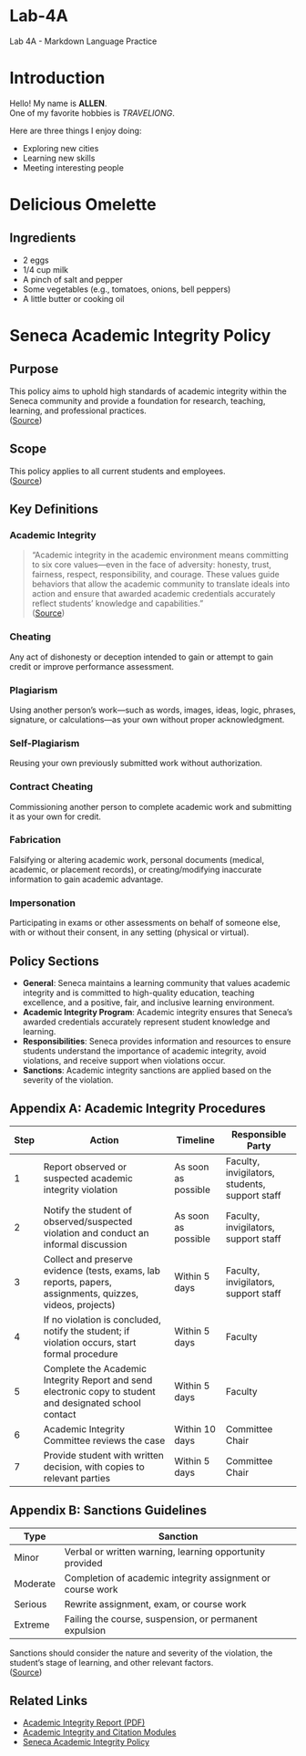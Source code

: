 # Lab-4A
Lab 4A - Markdown Language Practice
# Introduction  

Hello! My name is **ALLEN**.  
One of my favorite hobbies is *TRAVELIONG*.  

Here are three things I enjoy doing:  
- Exploring new cities  
- Learning new skills  
- Meeting interesting people 

# Delicious Omelette

## Ingredients
- 2 eggs
- 1/4 cup milk
- A pinch of salt and pepper
- Some vegetables (e.g., tomatoes, onions, bell peppers)
- A little butter or cooking oil

# Seneca Academic Integrity Policy

## Purpose
This policy aims to uphold high standards of academic integrity within the Seneca community and provide a foundation for research, teaching, learning, and professional practices.  
([Source](https://www.senecacollege.ca/about/policies/academic-integrity-policy.html))

## Scope
This policy applies to all current students and employees.  
([Source](https://www.senecacollege.ca/about/policies/academic-integrity-policy.html))

## Key Definitions

### Academic Integrity
> “Academic integrity in the academic environment means committing to six core values—even in the face of adversity: honesty, trust, fairness, respect, responsibility, and courage. These values guide behaviors that allow the academic community to translate ideals into action and ensure that awarded academic credentials accurately reflect students’ knowledge and capabilities.”  
([Source](https://www.senecacollege.ca/about/policies/academic-integrity-policy.html))

### Cheating
Any act of dishonesty or deception intended to gain or attempt to gain credit or improve performance assessment.  

### Plagiarism
Using another person’s work—such as words, images, ideas, logic, phrases, signature, or calculations—as your own without proper acknowledgment.  

### Self-Plagiarism
Reusing your own previously submitted work without authorization.  

### Contract Cheating
Commissioning another person to complete academic work and submitting it as your own for credit.  

### Fabrication
Falsifying or altering academic work, personal documents (medical, academic, or placement records), or creating/modifying inaccurate information to gain academic advantage.  

### Impersonation
Participating in exams or other assessments on behalf of someone else, with or without their consent, in any setting (physical or virtual).  

## Policy Sections

- **General**: Seneca maintains a learning community that values academic integrity and is committed to high-quality education, teaching excellence, and a positive, fair, and inclusive learning environment.  
- **Academic Integrity Program**: Academic integrity ensures that Seneca’s awarded credentials accurately represent student knowledge and learning.  
- **Responsibilities**: Seneca provides information and resources to ensure students understand the importance of academic integrity, avoid violations, and receive support when violations occur.  
- **Sanctions**: Academic integrity sanctions are applied based on the severity of the violation.  

## Appendix A: Academic Integrity Procedures

| Step | Action | Timeline | Responsible Party |
|------|--------|----------|-----------------|
| 1 | Report observed or suspected academic integrity violation | As soon as possible | Faculty, invigilators, students, support staff |
| 2 | Notify the student of observed/suspected violation and conduct an informal discussion | As soon as possible | Faculty, invigilators, support staff |
| 3 | Collect and preserve evidence (tests, exams, lab reports, papers, assignments, quizzes, videos, projects) | Within 5 days | Faculty, invigilators, support staff |
| 4 | If no violation is concluded, notify the student; if violation occurs, start formal procedure | Within 5 days | Faculty |
| 5 | Complete the Academic Integrity Report and send electronic copy to student and designated school contact | Within 5 days | Faculty |
| 6 | Academic Integrity Committee reviews the case | Within 10 days | Committee Chair |
| 7 | Provide student with written decision, with copies to relevant parties | Within 5 days | Committee Chair |

## Appendix B: Sanctions Guidelines

| Type | Sanction |
|------|---------|
| Minor | Verbal or written warning, learning opportunity provided |
| Moderate | Completion of academic integrity assignment or course work |
| Serious | Rewrite assignment, exam, or course work |
| Extreme | Failing the course, suspension, or permanent expulsion |

Sanctions should consider the nature and severity of the violation, the student’s stage of learning, and other relevant factors.  
([Source](https://www.senecacollege.ca/about/policies/academic-integrity-policy.html))

## Related Links

- [Academic Integrity Report (PDF)](https://www.senecacollege.ca/content/dam/projects/seneca/about/policies/academic-integrity-report.pdf)  
- [Academic Integrity and Citation Modules](https://theservicehub.senecacollege.ca/s/article/Academic-integrity-and-citation-modules)  
- [Seneca Academic Integrity Policy](https://www.senecacollege.ca/about/policies/academic-integrity-policy.html)
